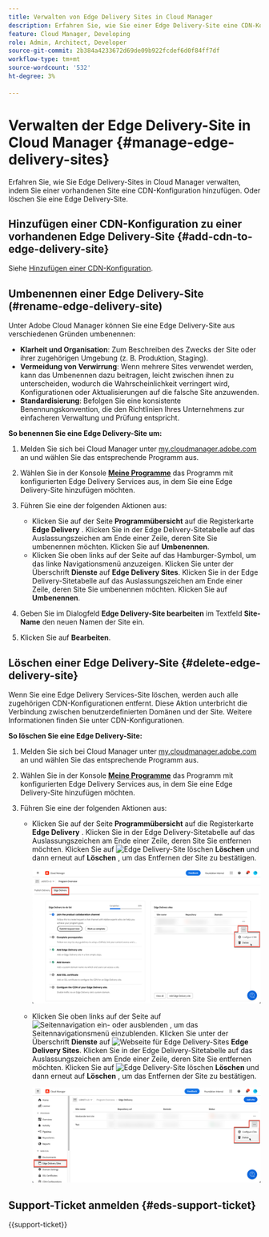 ```yaml
---
title: Verwalten von Edge Delivery Sites in Cloud Manager
description: Erfahren Sie, wie Sie einer Edge Delivery-Site eine CDN-Konfiguration hinzufügen oder eine Edge Delivery-Site löschen.
feature: Cloud Manager, Developing
role: Admin, Architect, Developer
source-git-commit: 2b384a4233672d69de09b922fcdef6d0f84ff7df
workflow-type: tm+mt
source-wordcount: '532'
ht-degree: 3%

---
```


# Verwalten der Edge Delivery-Site in Cloud Manager {#manage-edge-delivery-sites}

Erfahren Sie, wie Sie Edge Delivery-Sites in Cloud Manager verwalten, indem Sie einer vorhandenen Site eine CDN-Konfiguration hinzufügen. Oder löschen Sie eine Edge Delivery-Site.

## Hinzufügen einer CDN-Konfiguration zu einer vorhandenen Edge Delivery-Site {#add-cdn-to-edge-delivery-site}

Siehe [Hinzufügen einer CDN-Konfiguration](/help/implementing/cloud-manager/cdn-configurations/add-cdn-config.md).

## Umbenennen einer Edge Delivery-Site (#rename-edge-delivery-site)

Unter Adobe Cloud Manager können Sie eine Edge Delivery-Site aus verschiedenen Gründen umbenennen:

* **Klarheit und Organisation**: Zum Beschreiben des Zwecks der Site oder ihrer zugehörigen Umgebung (z. B. Produktion, Staging).
* **Vermeidung von Verwirrung**: Wenn mehrere Sites verwendet werden, kann das Umbenennen dazu beitragen, leicht zwischen ihnen zu unterscheiden, wodurch die Wahrscheinlichkeit verringert wird, Konfigurationen oder Aktualisierungen auf die falsche Site anzuwenden.
* **Standardisierung**: Befolgen Sie eine konsistente Benennungskonvention, die den Richtlinien Ihres Unternehmens zur einfacheren Verwaltung und Prüfung entspricht.

**So benennen Sie eine Edge Delivery-Site um:**

1. Melden Sie sich bei Cloud Manager unter [my.cloudmanager.adobe.com](https://my.cloudmanager.adobe.com/) an und wählen Sie das entsprechende Programm aus.
1. Wählen Sie in der Konsole **[Meine Programme](/help/implementing/cloud-manager/navigation.md#my-programs)** das Programm mit konfigurierten Edge Delivery Services aus, in dem Sie eine Edge Delivery-Site hinzufügen möchten.
1. Führen Sie eine der folgenden Aktionen aus:

   * Klicken Sie auf der Seite **Programmübersicht** auf die Registerkarte **Edge Delivery** . Klicken Sie in der Edge Delivery-Sitetabelle auf das Auslassungszeichen am Ende einer Zeile, deren Site Sie umbenennen möchten.
Klicken Sie auf **Umbenennen**.
   * Klicken Sie oben links auf der Seite auf das Hamburger-Symbol, um das linke Navigationsmenü anzuzeigen. Klicken Sie unter der Überschrift **Dienste** auf **Edge Delivery Sites**.
Klicken Sie in der Edge Delivery-Sitetabelle auf das Auslassungszeichen am Ende einer Zeile, deren Site Sie umbenennen möchten. Klicken Sie auf **Umbenennen**.

1. Geben Sie im Dialogfeld **Edge Delivery-Site bearbeiten** im Textfeld **Site-Name** den neuen Namen der Site ein.

1. Klicken Sie auf **Bearbeiten**.

## Löschen einer Edge Delivery-Site {#delete-edge-delivery-site}

Wenn Sie eine Edge Delivery Services-Site löschen, werden auch alle zugehörigen CDN-Konfigurationen entfernt. Diese Aktion unterbricht die Verbindung zwischen benutzerdefinierten Domänen und der Site. Weitere Informationen finden Sie unter CDN-Konfigurationen. <!-- https://wiki.corp.adobe.com/display/DMSArchitecture/%5BKT%5D+Cloud+Manager+2024.9.0+Release -->

**So löschen Sie eine Edge Delivery-Site:**

1. Melden Sie sich bei Cloud Manager unter [my.cloudmanager.adobe.com](https://my.cloudmanager.adobe.com/) an und wählen Sie das entsprechende Programm aus.
1. Wählen Sie in der Konsole **[Meine Programme](/help/implementing/cloud-manager/navigation.md#my-programs)** das Programm mit konfigurierten Edge Delivery Services aus, in dem Sie eine Edge Delivery-Site hinzufügen möchten.
1. Führen Sie eine der folgenden Aktionen aus:

   * Klicken Sie auf der Seite **Programmübersicht** auf die Registerkarte **Edge Delivery** . Klicken Sie in der Edge Delivery-Sitetabelle auf das Auslassungszeichen am Ende einer Zeile, deren Site Sie entfernen möchten.
Klicken Sie auf ![Edge Delivery-Site löschen](https://spectrum.corp.adobe.com/static/icons/workflow_18/Smock_Delete_18_N.svg) **Löschen** und dann erneut auf **Löschen** , um das Entfernen der Site zu bestätigen.

     ![Hinzufügen der Edge Delivery-Site vom Tab &quot;Edge Delivery&quot;](/help/implementing/cloud-manager/assets/cm-eds-delete1.png)

   * Klicken Sie oben links auf der Seite auf ![Seitennavigation ein- oder ausblenden](https://spectrum.corp.adobe.com/static/icons/workflow_18/Smock_ShowMenu_18_N.svg) , um das Seitennavigationsmenü einzublenden. Klicken Sie unter der Überschrift **Dienste** auf ![Webseite für Edge Delivery-Sites](https://spectrum.corp.adobe.com/static/icons/workflow_18/Smock_WebPages_18_N.svg) **Edge Delivery Sites**.
Klicken Sie in der Edge Delivery-Sitetabelle auf das Auslassungszeichen am Ende einer Zeile, deren Site Sie entfernen möchten. Klicken Sie auf ![Edge Delivery-Site löschen](https://spectrum.corp.adobe.com/static/icons/workflow_18/Smock_Delete_18_N.svg) **Löschen** und dann erneut auf **Löschen** , um das Entfernen der Site zu bestätigen.

     ![Edge Delivery-Site über die Schaltfläche &quot;Edge Delivery Sites&quot;hinzufügen](/help/implementing/cloud-manager/assets/cm-eds-delete2.png)

## Support-Ticket anmelden {#eds-support-ticket}

{{support-ticket}}


